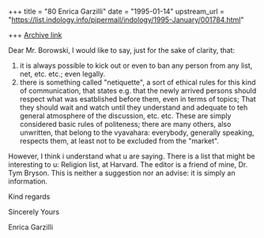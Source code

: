 +++
title = "80 Enrica Garzilli"
date = "1995-01-14"
upstream_url = "https://list.indology.info/pipermail/indology/1995-January/001784.html"

+++
[Archive link](https://list.indology.info/pipermail/indology/1995-January/001784.html)

Dear Mr. Borowski,
I would like to say, just for the sake of clarity, that:
1) it is always possible to kick out or even to ban any person from any 
list, net, etc. etc.; even legally.
2) there is something called "netiquette", a sort of ethical rules for 
this kind of communication, that states e.g. that the newly arrived persons 
should respect what was esatblished before them, even in terms of topics;
That they should wait and watch until they understand and adequate to teh 
general atmosphere of the discussion, etc. etc.
These are simply considered basic rules of politeness; there are many 
others, also unwritten, that belong to the vyavahara: everybody, generally 
speaking, respects them, at least not to be excluded from the "market".

However, I think i understand what u are saying. There is a list that 
might be interesting to u: Religion list, at Harvard. The editor is a 
friend of mine, Dr. Tym Bryson. This is neither a suggestion nor an 
advise: it is simply an information.

 Kind  regards

Sincerely Yours

Enrica Garzilli






